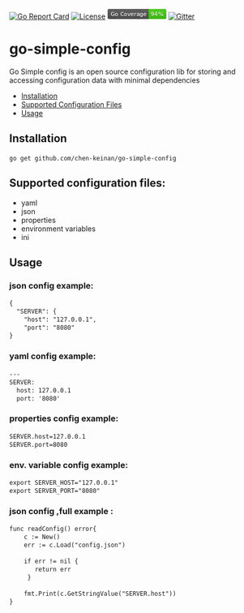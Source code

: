 [![Go Report Card](https://goreportcard.com/badge/github.com/chen-keinan/go-simple-config)](https://goreportcard.com/report/github.com/chen-keinan/go-simple-config)
[![License](https://img.shields.io/badge/License-Apache%202.0-blue.svg)](https://github.com/chen-keinan/go-simple-config/blob/master/LICENSE)
<img src="./pkg/img/coverage_badge.png" alt="test coverage badge">
[![Gitter](https://badges.gitter.im/beacon-sec/community.svg)](https://gitter.im/beacon-sec/community?utm_source=badge&utm_medium=badge&utm_campaign=pr-badge)

# go-simple-config

Go Simple config is an open source configuration lib for storing and accessing configuration data with minimal
dependencies

* [Installation](#installation)
* [Supported Configuration Files](#supported-configuration-files)
* [Usage](#usage)

## Installation

```
go get github.com/chen-keinan/go-simple-config
```

## Supported configuration files:

- yaml
- json
- properties
- environment variables
- ini

## Usage

### json config example:

```
{
  "SERVER": {
    "host": "127.0.0.1",
    "port": "8080"
}
```

### yaml config example:

```
---
SERVER:
  host: 127.0.0.1
  port: '8080'
```

### properties config example:

```
SERVER.host=127.0.0.1
SERVER.port=8080
```

### env. variable config example:

```
export SERVER_HOST="127.0.0.1"
export SERVER_PORT="8080"
```

### json config ,full example :

```
func readConfig() error{
    c := New()
    err := c.Load("config.json")
    
    if err != nil {
       return err
     }	 
     
    fmt.Print(c.GetStringValue("SERVER.host"))
}
```
